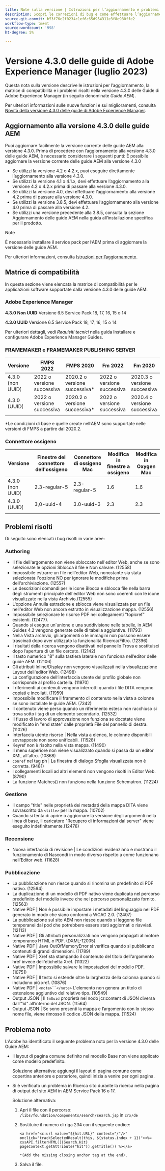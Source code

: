 ```yaml
---
title: Note sulla versione | Istruzioni per l’aggiornamento e problemi risolti nella versione 4.3.0 delle Guide di Adobe Experience Manager
description: Scopri le correzioni di bug e come effettuare l’aggiornamento alle versioni 4.3.0 delle guide di Adobe Experience Manager
source-git-commit: b53f76c2f0234c1ef6c65d954311e3f8c980ffe2
workflow-type: tm+mt
source-wordcount: '998'
ht-degree: 5%

---
```


# Versione 4.3.0 delle guide di Adobe Experience Manager (luglio 2023)

Questa nota sulla versione descrive le istruzioni per l’aggiornamento, la matrice di compatibilità e i problemi risolti nella versione 4.3.0 delle Guide di Adobe Experience Manager (in seguito denominate *Guide AEM*).

Per ulteriori informazioni sulle nuove funzioni e sui miglioramenti, consulta [Novità della versione 4.3.0 delle guide di Adobe Experience Manager](./whats-new-4.3-release.md).

## Aggiornamento alla versione 4.3.0 delle guide AEM


Puoi aggiornare facilmente la versione corrente delle guide AEM alla versione 4.3.0. Prima di procedere con l’aggiornamento alla versione 4.3.0 delle guide AEM, è necessario considerare i seguenti punti: È possibile aggiornare la versione corrente delle guide AEM alla versione 4.3.0

- Se utilizzi la versione 4.2 o 4.2.x, puoi eseguire direttamente l’aggiornamento alla versione 4.3.0.
- Se utilizzi la versione 4.1 o 4.1.x, devi effettuare l’aggiornamento alla versione 4.2 o 4.2.x prima di passare alla versione 4.3.0.
- Se utilizzi la versione 4.0, devi effettuare l’aggiornamento alla versione 4.2 prima di passare alla versione 4.3.0.
- Se utilizzi la versione 3.8.5, devi effettuare l’aggiornamento alla versione 4.0 prima di passare alla versione 4.2.
- Se utilizzi una versione precedente alla 3.8.5, consulta la sezione Aggiornamento delle guide AEM nella guida all’installazione specifica per il prodotto.



>[!NOTE]
>
>È necessario installare il service pack per l’AEM prima di aggiornare la versione delle guide AEM.

Per ulteriori informazioni, consulta [Istruzioni per l’aggiornamento](../install-guide/upgrade-xml-documentation.md).

## Matrice di compatibilità

In questa sezione viene elencata la matrice di compatibilità per le applicazioni software supportate dalla versione 4.3.0 delle guide AEM.

### Adobe Experience Manager

**4.3.0 Non UUID**
Versione 6.5 Service Pack 18, 17, 16, 15 o 14

**4.3.0 UUID**
Versione 6.5 Service Pack 18, 17, 16, 15 o 14

Per ulteriori dettagli, vedi *Requisiti tecnici* nella guida Installare e configurare Adobe Experience Manager Guides.

### FRAMEMAKER e FRAMEMAKER PUBLISHING SERVER

| Versione | FMPS 2022 | FMPS 2020 | Fm 2022 | Fm 2020 |
| --- | --- | --- | --- | --- |
| 4.3.0 (non UUID) | 2022 o versione successiva | 2020.2 o versione successiva* | 2022 o versione successiva | 2020.3 o versione successiva |
| 4.3.0 (UUID) | 2022 o versione successiva | 2020.2 o versione successiva* | 2022 o versione successiva | 2020.4 o versione successiva |
| | | | |

*Le condizioni di base e quelle create nell’AEM sono supportate nelle versioni di FMPS a partire dal 2020.2.

### Connettore ossigeno

| Versione | Finestre del connettore dell&#39;ossigeno | Connettore di ossigeno Mac | Modifica in finestre a ossigeno | Modifica in Oxygen Mac |
| --- | --- | --- |--- |--- |
| 4.3.0 (non UUID) | 2.3-regular-5 | 2.3-regular-5 | 1.6 | 1.6 |
| 4.3.0 (UUID) | 3,0-uuid-4 | 3.0-uuid-3 | 2.3 | 2.3 |
|  |  |   |

## Problemi risolti

Di seguito sono elencati i bug risolti in varie aree:

### Authoring  

- Il file dell&#39;argomento non viene sbloccato nell&#39;editor Web, anche se sono selezionate le opzioni Sblocca il file e Non salvare. (12558)
- Impossibile estrarre un file nell&#39;editor Web, nonostante sia stata selezionata l&#39;opzione NO per ignorare le modifiche prima dell&#39;archiviazione. (12557)
- Le descrizioni comandi per le icone Blocca e sblocca file nella barra degli strumenti principale dell&#39;editor Web non sono coerenti con le icone visualizzate nella vista Archivio.(12555)
- L&#39;opzione Annulla estrazione e sblocca viene visualizzata per un file nell&#39;editor Web non ancora estratto in visualizzazione mappa. (12556)
- Impossibile selezionare le risorse PDF nei collegamenti &quot;topicref&quot; esistenti. (12477).
- Quando si esegue un&#39;unione e una suddivisione nelle tabelle, in AEM Guides 4.2 vengono generate celle di tabella aggiuntive. (11793)
- Nella Vista archivio, gli argomenti o le immagini non possono essere trascinati dopo aver utilizzato la funzionalità Ricerca/Filtro. (12396)
- I risultati della ricerca vengono disattivati nel pannello Trova e sostituisci dopo l’apertura di un file cercato. (12142)
- Il tasto numerico &quot;8&quot; sulla tastiera laterale non funziona nell’editor delle guide AEM. (12106)
- Gli attributi Inline/Display non vengono visualizzati nella visualizzazione Layout dell&#39;editor Web. (12498)
- La configurazione dell’interfaccia utente del profilo globale non corrisponde al profilo cartella. (11970)
- I riferimenti ai contenuti vengono interrotti quando i file DITA vengono copiati e incollati. (11959)
- Impossibile modificare il frammento di contenuto nella vista a colonne se sono installate le guide AEM. (7342)
- Il contenuto viene perso quando un riferimento esteso non racchiuso si trova sotto i tag di un elemento secondario. (12532)
- Il flusso di lavoro di approvazione non funziona se docstate viene modificato in &quot;end state&quot; dalle proprietà File del pannello di destra. (11026)
- Interfaccia utente risorse | Nella vista a elenco, le colonne disponibili sovrapposte non sono unificabili. (11528)
- Keyref non è risolto nella vista mappa. (11490)
- Il menu superiore non viene visualizzato quando si passa da un editor XML all&#39;altro. (10868)
- `conref` nel tag ph | La finestra di dialogo Sfoglia visualizzata non è corretta. (9481)
- I collegamenti locali ad altri elementi non vengono risolti in Editor Web. (8790)
- La funzione Matches() non funziona nella funzione Schematron. (11224)



### Gestione

- Il campo &quot;title&quot; nelle proprietà dei metadati della mappa DITA viene sovrascritto da `<title>` per la mappa. (10702)
- Quando si tenta di aprire o aggiornare la versione degli argomenti nella linea di base, il caricatore &quot;Recupero di informazioni dal server&quot; viene eseguito indefinitamente.(12478)


### Recensione

- Nuova interfaccia di revisione | Le condizioni evidenziano e mostrano il funzionamento di Nascondi in modo diverso rispetto a come funzionano nell’Editor web. (11628)

### Pubblicazione

- La pubblicazione non riesce quando si rinomina un predefinito di PDF nativo. (12564)
- La duplicazione di un modello di PDF nativo viene duplicata nel percorso predefinito del modello invece che nel percorso personalizzato fornito. (12563)
- Native PDF | Non è possibile impostare i metadati del linguaggio nel PDF generato in modo che siano conformi a WCAG 2.0. (12407)
- La pubblicazione sul sito AEM non riesce quando si leggono file temporanei dal pod che potrebbero essere stati aggiornati o riavviati. (12113)
- Native PDF | Gli attributi personalizzati non vengono propagati al motore temporaneo HTML o PDF. (DXML-12005)
- Native PDF | Java OutOfMemoryError si verifica quando si pubblicano contenuti di grandi dimensioni. (11789)
- Native PDF | Xref sta stampando il contenuto del titolo dell&#39;argomento href invece dell&#39;etichetta Xref. (11322)
- Native PDF | Impossibile salvare le impostazioni del modello PDF. (10751)
- Native PDF | Il testo si estende oltre la larghezza della colonna quando si includono più xref. (10876)
- Native PDF | `<note>``</note>` L&#39;elemento non genera un titolo di estensione aggiuntivo del relativo tipo. (10549)
- Output JSON | Il `fmUuid` proprietà nel nodo jcr:content di JSON diversa dall’&quot;id&quot; all’interno del JSON. (11564)
- Output JSON | Se sono presenti la mappa e l’argomento con lo stesso nome file, viene rimosso il codice JSON della mappa. (11524)

## Problema noto

L’Adobe ha identificato il seguente problema noto per la versione 4.3.0 delle Guide AEM:

- Il layout di pagina comune definito nel modello Base non viene applicato come modello predefinito.

  Soluzione alternativa: aggiungi il layout di pagina comune come copertina anteriore e posteriore, quindi inizia a venire per ogni pagina.
- Si è verificato un problema in Ricerca sito durante la ricerca nella pagina di output del sito AEM in AEM Service Pack 16 o 17.

  Soluzione alternativa:

   1. Apri il file con il percorso: `/libs/foundation/components/search/search.jsp` in `crx/de`
   1. Sostituire il numero di riga 234 con il seguente codice:

      ```
      <a href="<c:url value="${hit.URL}" context="/"/>" onclick="trackSelectedResult(this, ${status.index + 1})"><%= xssAPI.filterHTML(((Search.Hit) pageContext.getAttribute("hit")).getTitle()) %></a>
      
      *(Add the missing closing anchor tag at the end).
      ```

   1. Salva il file.
